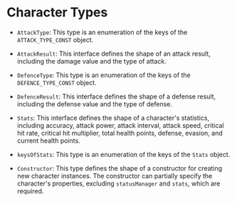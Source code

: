 # Character Types

- `AttackType`: This type is an enumeration of the keys of the `ATTACK_TYPE_CONST` object.

- `AttackResult`: This interface defines the shape of an attack result, including the damage value and the type of attack.

- `DefenceType`: This type is an enumeration of the keys of the `DEFENCE_TYPE_CONST` object.

- `DefenceResult`: This interface defines the shape of a defense result, including the defense value and the type of defense.

- `Stats`: This interface defines the shape of a character's statistics, including accuracy, attack power, attack interval, attack speed, critical hit rate, critical hit multiplier, total health points, defense, evasion, and current health points.

- `keysOfStats`: This type is an enumeration of the keys of the `Stats` object.

- `Constructor`: This type defines the shape of a constructor for creating new character instances. The constructor can partially specify the character's properties, excluding `statusManager` and `stats`, which are required.
